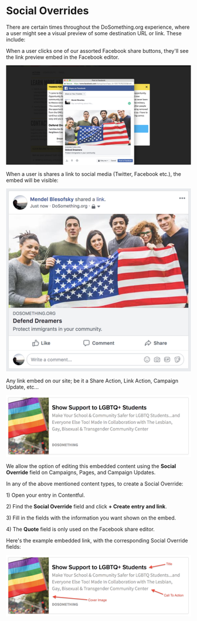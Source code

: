 # Social Overrides

There are certain times throughout the DoSomething.org experience, where a user might see a visual preview of some destination URL or link. These include:

When a user clicks one of our assorted Facebook share buttons, they'll see the link preview embed in the Facebook editor.

![Facebook Share Editor](../.gitbook/assets/facebook-share-editor%20%283%29.png)

When a user is shares a link to social media \(Twitter, Facebook etc.\), the embed will be visible:

![Facebook Share Editor](../.gitbook/assets/facebook-share-example%20%284%29.png)

Any link embed on our site; be it a Share Action, Link Action, Campaign Update, etc...

![Social Override](../.gitbook/assets/social-override-example%20%283%29.png)

We allow the option of editing this embedded content using the **Social Override** field on Campaigns, Pages, and Campaign Updates.

In any of the above mentioned content types, to create a Social Override:

1\) Open your entry in Contentful.

2\) Find the **Social Override** field and click **+ Create entry and link**.

3\) Fill in the fields with the information you want shown on the embed.

4\) The **Quote** field is only used on the Facebook share editor.

Here's the example embedded link, with the corresponding Social Override fields:

![Social Override](../.gitbook/assets/social-override-example-arrows.png)

